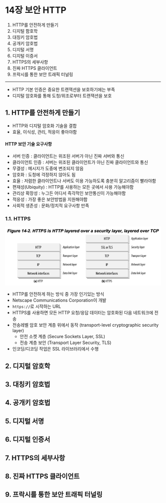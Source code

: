 # 14장 보안 HTTP

1. HTTP를 안전하게 만들기
2. 디지털 함호학
3. 대칭키 암호법
4. 공개키 암호법
5. 디지털 서명
6. 디지털 이증서
7. HTTPS의 세부사항
8. 진짜 HTTPS 클라이언트
9. 프락시를 통한 보안 트래픽 터널링

---

- HTTP 기본 인증은 중요한 트랜잭션을 보호하기에는 부족
- 디지털 암호화를 통해 도청/위조로부터 트랜잭션을 보호

## 1. HTTP를 안전하게 만들기

- HTTP와 디지털 암호화 기술을 결합
- 효율, 이식성, 관리, 적응이 좋아야함

#### HTTP 보안 기술 요구사항

- 서버 인증 : 클라이언트는 위조된 서버가 아닌 진짜 서버와 통신
- 클라이언트 인증 : 서버는 위조된 클라이언트가 아닌 진짜 클라이언트와 통신
- 무결성 : 메시지가 도중에 변조되지 않음
- 암호화 : 도청에 걱정하지 않아도 됨
- 효율 : 저렴한 클라이언트나 서버도 이용 가능하도록 충분히 알고리즘이 빨라야함
- 편재성(Ubiquity) : HTTP를 사용하는 모든 곳에서 사용 가능해야함
- 관리상 확장성 : 누그든 어디서 즉각적인 보안통신이 가능해야함
- 적응성 : 가장 좋은 보안방법을 지원해야함
- 사회적 생존성 : 문화/정치적 요구사항 만족

### 1.1. HTTPS

![img.png](img.png)

- HTTP를 안전하게 하는 방식 중 가장 인기있는 방식
- Netscape Communications Corporation이 개발
- `https://`로 시작하는 URL
- HTTPS를 사용하면 모든 HTTP 요청/응답 데이터는 암호화된 다음 네트워크에 전송
- 전송레벨 암호 보안 계층 위에서 동작 (transport-level cryptographic security layer)
    - 안전 소켓 계층 (Secure Sockets Layer, SSL)
    - 전송 계층 보안 (Transport Layer Security, TLS)
- 인코딩/디코딩 작업은 SSL 라이브러리에서 수행

## 2. 디지털 암호학

## 3. 대칭키 암호법

## 4. 공개키 암호법

## 5. 디지털 서명

## 6. 디지털 인증서

## 7. HTTPS의 세부사항

## 8. 진짜 HTTPS 클라이언트

## 9. 프락시를 통한 보안 트래픽 터널링

